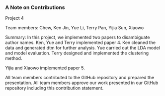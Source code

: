 ### A Note on Contributions

Project 4

Team members: 
Chew, Ken
Jin, Yue
Li, Terry
Pan, Yijia
Sun, Xiaowo

Summary: In this project, we implemented two papers to disambiguate author names. 
Ken, Yue and Terry implemented paper 4. Ken cleaned the data and generated dtm for further analysis. Yue carried out the LDA model and model evaluation. Terry designed and implemented the clustering method. 

Yijia and Xiaowo implemented paper 5. 

All team members contributed to the GitHub repository and prepared the presentation. All team members approve our work presented in our GitHub repository including this contribution statement.
